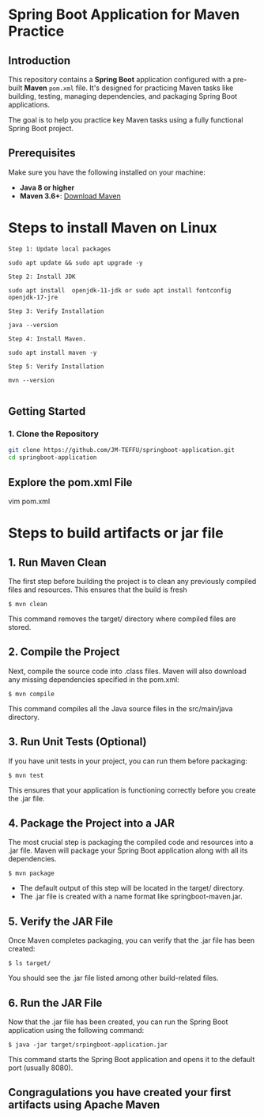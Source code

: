 # Spring Boot Application for Maven Practice

## Introduction

This repository contains a **Spring Boot** application configured with a pre-built **Maven** `pom.xml` file. It's designed for practicing Maven tasks like building, testing, managing dependencies, and packaging Spring Boot applications.

The goal is to help you practice key Maven tasks using a fully functional Spring Boot project.

## Prerequisites

Make sure you have the following installed on your machine:
- **Java 8 or higher**
- **Maven 3.6+**: [Download Maven](https://maven.apache.org/download.cgi)

# Steps to install Maven on Linux

``` shell
Step 1: Update local packages

sudo apt update && sudo apt upgrade -y 

Step 2: Install JDK

sudo apt install  openjdk-11-jdk or sudo apt install fontconfig openjdk-17-jre

Step 3: Verify Installation

java --version

Step 4: Install Maven.

sudo apt install maven -y

Step 5: Verify Installation

mvn --version


```

## Getting Started

### 1. Clone the Repository

```bash
git clone https://github.com/JM-TEFFU/springboot-application.git
cd springboot-application

```
##  Explore the pom.xml File
vim pom.xml 

# Steps to build artifacts or jar file

## 1. Run Maven Clean
The first step before building the project is to clean any previously compiled files and resources. This ensures that the build is fresh

`$ mvn clean`

This command removes the target/ directory where compiled files are stored.

## 2. Compile the Project
Next, compile the source code into .class files. Maven will also download any missing dependencies specified in the pom.xml:

`$ mvn compile`

This command compiles all the Java source files in the src/main/java directory.

## 3. Run Unit Tests (Optional)
If you have unit tests in your project, you can run them before packaging:

`$ mvn test`

This ensures that your application is functioning correctly before you create the .jar file.

## 4.  Package the Project into a JAR
The most crucial step is packaging the compiled code and resources into a .jar file. Maven will package your Spring Boot application along with all its dependencies.

`$ mvn package`

- The default output of this step will be located in the target/ directory.
- The .jar file is created with a name format like springboot-maven.jar.


## 5. Verify the JAR File
Once Maven completes packaging, you can verify that the .jar file has been created:

`$ ls target/ `

You should see the .jar file listed among other build-related files.

## 6.  Run the JAR File
Now that the .jar file has been created, you can run the Spring Boot application using the following command:

`$ java -jar target/srpingboot-application.jar`

This command starts the Spring Boot application and opens it to the default port (usually 8080).

## Congragulations you have created your first artifacts using Apache Maven














